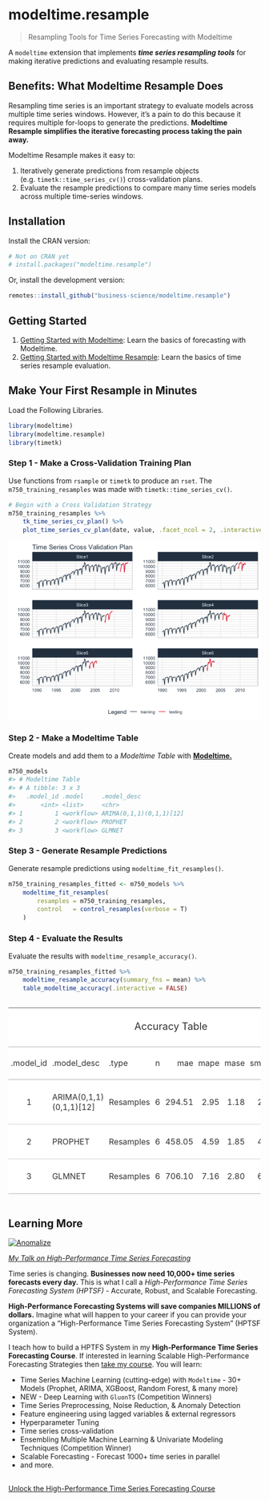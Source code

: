 
<!-- README.md is generated from README.Rmd. Please edit that file -->

# modeltime.resample

<!-- badges: start -->

<!-- badges: end -->

> Resampling Tools for Time Series Forecasting with Modeltime

A `modeltime` extension that implements ***time series resampling
tools*** for making iterative predictions and evaluating resample
results.

## Benefits: What Modeltime Resample Does

Resampling time series is an important strategy to evaluate models
across multiple time series windows. However, it’s a pain to do this
because it requires multiple for-loops to generate the predictions.
**Modeltime Resample simplifies the iterative forecasting process taking
the pain away.**

Modeltime Resample makes it easy to:

1.  Iteratively generate predictions from resample objects
    (e.g. `timetk::time_series_cv()`) cross-validation plans.
2.  Evaluate the resample predictions to compare many time series models
    across multiple time-series windows.

## Installation

Install the CRAN version:

``` r
# Not on CRAN yet
# install.packages("modeltime.resample")
```

Or, install the development version:

``` r
remotes::install_github("business-science/modeltime.resample")
```

## Getting Started

1.  [Getting Started with
    Modeltime](https://business-science.github.io/modeltime/articles/getting-started-with-modeltime.html):
    Learn the basics of forecasting with Modeltime.
2.  [Getting Started with Modeltime
    Resample](https://business-science.github.io/modeltime.resample/articles/getting-started-with-modeltime-resample.html):
    Learn the basics of time series resample evaluation.

## Make Your First Resample in Minutes

Load the Following Libraries.

``` r
library(modeltime)
library(modeltime.resample)
library(timetk)
```

### Step 1 - Make a Cross-Validation Training Plan

Use functions from `rsample` or `timetk` to produce an `rset`. The
`m750_training_resamples` was made with `timetk::time_series_cv()`.

``` r
# Begin with a Cross Validation Strategy
m750_training_resamples %>%
    tk_time_series_cv_plan() %>%
    plot_time_series_cv_plan(date, value, .facet_ncol = 2, .interactive = FALSE)
```

<img src="man/figures/README-unnamed-chunk-3-1.png" style="display: block; margin: auto;" />

### Step 2 - Make a Modeltime Table

Create models and add them to a *Modeltime Table* with
[**Modeltime.**](https://business-science.github.io/modeltime/articles/getting-started-with-modeltime.html)

``` r
m750_models
#> # Modeltime Table
#> # A tibble: 3 x 3
#>   .model_id .model     .model_desc            
#>       <int> <list>     <chr>                  
#> 1         1 <workflow> ARIMA(0,1,1)(0,1,1)[12]
#> 2         2 <workflow> PROPHET                
#> 3         3 <workflow> GLMNET
```

### Step 3 - Generate Resample Predictions

Generate resample predictions using `modeltime_fit_resamples()`.

``` r
m750_training_resamples_fitted <- m750_models %>%
    modeltime_fit_resamples(
        resamples = m750_training_resamples,
        control   = control_resamples(verbose = T)
    )
```

### Step 4 - Evaluate the Results

Evaluate the results with `modeltime_resample_accuracy()`.

``` r
m750_training_resamples_fitted %>%
    modeltime_resample_accuracy(summary_fns = mean) %>%
    table_modeltime_accuracy(.interactive = FALSE)
```

<!--html_preserve-->

<style>html {
  font-family: -apple-system, BlinkMacSystemFont, 'Segoe UI', Roboto, Oxygen, Ubuntu, Cantarell, 'Helvetica Neue', 'Fira Sans', 'Droid Sans', Arial, sans-serif;
}

#zmgjapcgul .gt_table {
  display: table;
  border-collapse: collapse;
  margin-left: auto;
  margin-right: auto;
  color: #333333;
  font-size: 16px;
  font-weight: normal;
  font-style: normal;
  background-color: #FFFFFF;
  width: auto;
  border-top-style: solid;
  border-top-width: 2px;
  border-top-color: #A8A8A8;
  border-right-style: none;
  border-right-width: 2px;
  border-right-color: #D3D3D3;
  border-bottom-style: solid;
  border-bottom-width: 2px;
  border-bottom-color: #A8A8A8;
  border-left-style: none;
  border-left-width: 2px;
  border-left-color: #D3D3D3;
}

#zmgjapcgul .gt_heading {
  background-color: #FFFFFF;
  text-align: center;
  border-bottom-color: #FFFFFF;
  border-left-style: none;
  border-left-width: 1px;
  border-left-color: #D3D3D3;
  border-right-style: none;
  border-right-width: 1px;
  border-right-color: #D3D3D3;
}

#zmgjapcgul .gt_title {
  color: #333333;
  font-size: 125%;
  font-weight: initial;
  padding-top: 4px;
  padding-bottom: 4px;
  border-bottom-color: #FFFFFF;
  border-bottom-width: 0;
}

#zmgjapcgul .gt_subtitle {
  color: #333333;
  font-size: 85%;
  font-weight: initial;
  padding-top: 0;
  padding-bottom: 4px;
  border-top-color: #FFFFFF;
  border-top-width: 0;
}

#zmgjapcgul .gt_bottom_border {
  border-bottom-style: solid;
  border-bottom-width: 2px;
  border-bottom-color: #D3D3D3;
}

#zmgjapcgul .gt_col_headings {
  border-top-style: solid;
  border-top-width: 2px;
  border-top-color: #D3D3D3;
  border-bottom-style: solid;
  border-bottom-width: 2px;
  border-bottom-color: #D3D3D3;
  border-left-style: none;
  border-left-width: 1px;
  border-left-color: #D3D3D3;
  border-right-style: none;
  border-right-width: 1px;
  border-right-color: #D3D3D3;
}

#zmgjapcgul .gt_col_heading {
  color: #333333;
  background-color: #FFFFFF;
  font-size: 100%;
  font-weight: normal;
  text-transform: inherit;
  border-left-style: none;
  border-left-width: 1px;
  border-left-color: #D3D3D3;
  border-right-style: none;
  border-right-width: 1px;
  border-right-color: #D3D3D3;
  vertical-align: bottom;
  padding-top: 5px;
  padding-bottom: 6px;
  padding-left: 5px;
  padding-right: 5px;
  overflow-x: hidden;
}

#zmgjapcgul .gt_column_spanner_outer {
  color: #333333;
  background-color: #FFFFFF;
  font-size: 100%;
  font-weight: normal;
  text-transform: inherit;
  padding-top: 0;
  padding-bottom: 0;
  padding-left: 4px;
  padding-right: 4px;
}

#zmgjapcgul .gt_column_spanner_outer:first-child {
  padding-left: 0;
}

#zmgjapcgul .gt_column_spanner_outer:last-child {
  padding-right: 0;
}

#zmgjapcgul .gt_column_spanner {
  border-bottom-style: solid;
  border-bottom-width: 2px;
  border-bottom-color: #D3D3D3;
  vertical-align: bottom;
  padding-top: 5px;
  padding-bottom: 6px;
  overflow-x: hidden;
  display: inline-block;
  width: 100%;
}

#zmgjapcgul .gt_group_heading {
  padding: 8px;
  color: #333333;
  background-color: #FFFFFF;
  font-size: 100%;
  font-weight: initial;
  text-transform: inherit;
  border-top-style: solid;
  border-top-width: 2px;
  border-top-color: #D3D3D3;
  border-bottom-style: solid;
  border-bottom-width: 2px;
  border-bottom-color: #D3D3D3;
  border-left-style: none;
  border-left-width: 1px;
  border-left-color: #D3D3D3;
  border-right-style: none;
  border-right-width: 1px;
  border-right-color: #D3D3D3;
  vertical-align: middle;
}

#zmgjapcgul .gt_empty_group_heading {
  padding: 0.5px;
  color: #333333;
  background-color: #FFFFFF;
  font-size: 100%;
  font-weight: initial;
  border-top-style: solid;
  border-top-width: 2px;
  border-top-color: #D3D3D3;
  border-bottom-style: solid;
  border-bottom-width: 2px;
  border-bottom-color: #D3D3D3;
  vertical-align: middle;
}

#zmgjapcgul .gt_from_md > :first-child {
  margin-top: 0;
}

#zmgjapcgul .gt_from_md > :last-child {
  margin-bottom: 0;
}

#zmgjapcgul .gt_row {
  padding-top: 8px;
  padding-bottom: 8px;
  padding-left: 5px;
  padding-right: 5px;
  margin: 10px;
  border-top-style: solid;
  border-top-width: 1px;
  border-top-color: #D3D3D3;
  border-left-style: none;
  border-left-width: 1px;
  border-left-color: #D3D3D3;
  border-right-style: none;
  border-right-width: 1px;
  border-right-color: #D3D3D3;
  vertical-align: middle;
  overflow-x: hidden;
}

#zmgjapcgul .gt_stub {
  color: #333333;
  background-color: #FFFFFF;
  font-size: 100%;
  font-weight: initial;
  text-transform: inherit;
  border-right-style: solid;
  border-right-width: 2px;
  border-right-color: #D3D3D3;
  padding-left: 12px;
}

#zmgjapcgul .gt_summary_row {
  color: #333333;
  background-color: #FFFFFF;
  text-transform: inherit;
  padding-top: 8px;
  padding-bottom: 8px;
  padding-left: 5px;
  padding-right: 5px;
}

#zmgjapcgul .gt_first_summary_row {
  padding-top: 8px;
  padding-bottom: 8px;
  padding-left: 5px;
  padding-right: 5px;
  border-top-style: solid;
  border-top-width: 2px;
  border-top-color: #D3D3D3;
}

#zmgjapcgul .gt_grand_summary_row {
  color: #333333;
  background-color: #FFFFFF;
  text-transform: inherit;
  padding-top: 8px;
  padding-bottom: 8px;
  padding-left: 5px;
  padding-right: 5px;
}

#zmgjapcgul .gt_first_grand_summary_row {
  padding-top: 8px;
  padding-bottom: 8px;
  padding-left: 5px;
  padding-right: 5px;
  border-top-style: double;
  border-top-width: 6px;
  border-top-color: #D3D3D3;
}

#zmgjapcgul .gt_striped {
  background-color: rgba(128, 128, 128, 0.05);
}

#zmgjapcgul .gt_table_body {
  border-top-style: solid;
  border-top-width: 2px;
  border-top-color: #D3D3D3;
  border-bottom-style: solid;
  border-bottom-width: 2px;
  border-bottom-color: #D3D3D3;
}

#zmgjapcgul .gt_footnotes {
  color: #333333;
  background-color: #FFFFFF;
  border-bottom-style: none;
  border-bottom-width: 2px;
  border-bottom-color: #D3D3D3;
  border-left-style: none;
  border-left-width: 2px;
  border-left-color: #D3D3D3;
  border-right-style: none;
  border-right-width: 2px;
  border-right-color: #D3D3D3;
}

#zmgjapcgul .gt_footnote {
  margin: 0px;
  font-size: 90%;
  padding: 4px;
}

#zmgjapcgul .gt_sourcenotes {
  color: #333333;
  background-color: #FFFFFF;
  border-bottom-style: none;
  border-bottom-width: 2px;
  border-bottom-color: #D3D3D3;
  border-left-style: none;
  border-left-width: 2px;
  border-left-color: #D3D3D3;
  border-right-style: none;
  border-right-width: 2px;
  border-right-color: #D3D3D3;
}

#zmgjapcgul .gt_sourcenote {
  font-size: 90%;
  padding: 4px;
}

#zmgjapcgul .gt_left {
  text-align: left;
}

#zmgjapcgul .gt_center {
  text-align: center;
}

#zmgjapcgul .gt_right {
  text-align: right;
  font-variant-numeric: tabular-nums;
}

#zmgjapcgul .gt_font_normal {
  font-weight: normal;
}

#zmgjapcgul .gt_font_bold {
  font-weight: bold;
}

#zmgjapcgul .gt_font_italic {
  font-style: italic;
}

#zmgjapcgul .gt_super {
  font-size: 65%;
}

#zmgjapcgul .gt_footnote_marks {
  font-style: italic;
  font-size: 65%;
}
</style>

<div id="zmgjapcgul" style="overflow-x:auto;overflow-y:auto;width:auto;height:auto;">

<table class="gt_table">

<thead class="gt_header">

<tr>

<th colspan="10" class="gt_heading gt_title gt_font_normal" style>

Accuracy Table

</th>

</tr>

<tr>

<th colspan="10" class="gt_heading gt_subtitle gt_font_normal gt_bottom_border" style>

</th>

</tr>

</thead>

<thead class="gt_col_headings">

<tr>

<th class="gt_col_heading gt_columns_bottom_border gt_center" rowspan="1" colspan="1">

.model\_id

</th>

<th class="gt_col_heading gt_columns_bottom_border gt_left" rowspan="1" colspan="1">

.model\_desc

</th>

<th class="gt_col_heading gt_columns_bottom_border gt_left" rowspan="1" colspan="1">

.type

</th>

<th class="gt_col_heading gt_columns_bottom_border gt_center" rowspan="1" colspan="1">

n

</th>

<th class="gt_col_heading gt_columns_bottom_border gt_right" rowspan="1" colspan="1">

mae

</th>

<th class="gt_col_heading gt_columns_bottom_border gt_right" rowspan="1" colspan="1">

mape

</th>

<th class="gt_col_heading gt_columns_bottom_border gt_right" rowspan="1" colspan="1">

mase

</th>

<th class="gt_col_heading gt_columns_bottom_border gt_right" rowspan="1" colspan="1">

smape

</th>

<th class="gt_col_heading gt_columns_bottom_border gt_right" rowspan="1" colspan="1">

rmse

</th>

<th class="gt_col_heading gt_columns_bottom_border gt_right" rowspan="1" colspan="1">

rsq

</th>

</tr>

</thead>

<tbody class="gt_table_body">

<tr>

<td class="gt_row gt_center">

1

</td>

<td class="gt_row gt_left">

ARIMA(0,1,1)(0,1,1)\[12\]

</td>

<td class="gt_row gt_left">

Resamples

</td>

<td class="gt_row gt_center">

6

</td>

<td class="gt_row gt_right">

294.51

</td>

<td class="gt_row gt_right">

2.95

</td>

<td class="gt_row gt_right">

1.18

</td>

<td class="gt_row gt_right">

2.94

</td>

<td class="gt_row gt_right">

355.49

</td>

<td class="gt_row gt_right">

0.80

</td>

</tr>

<tr>

<td class="gt_row gt_center">

2

</td>

<td class="gt_row gt_left">

PROPHET

</td>

<td class="gt_row gt_left">

Resamples

</td>

<td class="gt_row gt_center">

6

</td>

<td class="gt_row gt_right">

458.05

</td>

<td class="gt_row gt_right">

4.59

</td>

<td class="gt_row gt_right">

1.85

</td>

<td class="gt_row gt_right">

4.55

</td>

<td class="gt_row gt_right">

515.49

</td>

<td class="gt_row gt_right">

0.78

</td>

</tr>

<tr>

<td class="gt_row gt_center">

3

</td>

<td class="gt_row gt_left">

GLMNET

</td>

<td class="gt_row gt_left">

Resamples

</td>

<td class="gt_row gt_center">

6

</td>

<td class="gt_row gt_right">

706.10

</td>

<td class="gt_row gt_right">

7.16

</td>

<td class="gt_row gt_right">

2.80

</td>

<td class="gt_row gt_right">

6.92

</td>

<td class="gt_row gt_right">

753.04

</td>

<td class="gt_row gt_right">

0.77

</td>

</tr>

</tbody>

</table>

</div>

<!--/html_preserve-->

## Learning More

<a href="https://www.youtube.com/embed/elQb4VzRINg" target="_blank"><img src="http://img.youtube.com/vi/elQb4VzRINg/0.jpg" alt="Anomalize" width="100%" height="450"/></a>

[*My Talk on High-Performance Time Series
Forecasting*](https://youtu.be/elQb4VzRINg)

Time series is changing. **Businesses now need 10,000+ time series
forecasts every day.** This is what I call a *High-Performance Time
Series Forecasting System (HPTSF)* - Accurate, Robust, and Scalable
Forecasting.

**High-Performance Forecasting Systems will save companies MILLIONS of
dollars.** Imagine what will happen to your career if you can provide
your organization a “High-Performance Time Series Forecasting System”
(HPTSF System).

I teach how to build a HPTFS System in my **High-Performance Time Series
Forecasting Course**. If interested in learning Scalable
High-Performance Forecasting Strategies then [take my
course](https://university.business-science.io/p/ds4b-203-r-high-performance-time-series-forecasting).
You will learn:

  - Time Series Machine Learning (cutting-edge) with `Modeltime` - 30+
    Models (Prophet, ARIMA, XGBoost, Random Forest, & many more)
  - NEW - Deep Learning with `GluonTS` (Competition Winners)
  - Time Series Preprocessing, Noise Reduction, & Anomaly Detection
  - Feature engineering using lagged variables & external regressors
  - Hyperparameter Tuning
  - Time series cross-validation
  - Ensembling Multiple Machine Learning & Univariate Modeling
    Techniques (Competition Winner)
  - Scalable Forecasting - Forecast 1000+ time series in parallel
  - and more.

<p class="text-center" style="font-size:30px;">

<a href="https://university.business-science.io/p/ds4b-203-r-high-performance-time-series-forecasting">Unlock
the High-Performance Time Series Forecasting Course</a>

</p>

